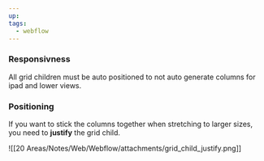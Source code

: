 ```yaml
---
up: 
tags:
  - webflow
---
```



### Responsivness

All grid children must be auto positioned to not auto generate columns for ipad and lower views.


### Positioning

If you want to stick the columns together when stretching to larger sizes, you need to **justify** the grid child.

![[20 Areas/Notes/Web/Webflow/attachments/grid_child_justify.png]]
